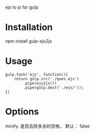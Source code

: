 ejs to js for gulp

# Installation
npm install gulp-ejs2js

# Usage
```
gulp.task('ejs', function(){
    return gulp.src('./ques.ejs')
        .pipe(ejs2js())
        .pipe(gulp.dest('./ejs/'));
})
```

# Options
minify: 是否去除多余的空格， 默认： false